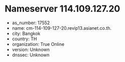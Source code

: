 # Nameserver 114.109.127.20

* as_number: 17552
* name: cm-114-109-127-20.revip13.asianet.co.th.
* city: Bangkok
* country: TH
* organization: True Online
* version: Unknown
* dnssec: Unknown
